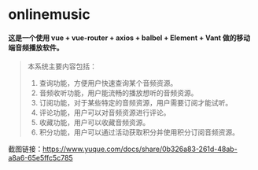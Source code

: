 # onlinemusic

#### 这是一个使用 vue + vue-router + axios + balbel + Element + Vant 做的移动端音频播放软件。

> 本系统主要内容包括：
> 1.	查询功能，方便用户快速查询某个音频资源。
> 2.	音频收听功能，用户能流畅的播放想听的音频资源。
> 3.	订阅功能，对于某些特定的音频资源，用户需要订阅才能试听。
> 4.	评论功能，用户可以对音频资源进行评论。
> 5.	收藏功能，用户可以收藏音频资源。
> 6.	积分功能，用户可以通过活动获取积分并使用积分订阅音频资源。

截图链接：https://www.yuque.com/docs/share/0b326a83-261d-48ab-a8a6-65e5ffc5c785
